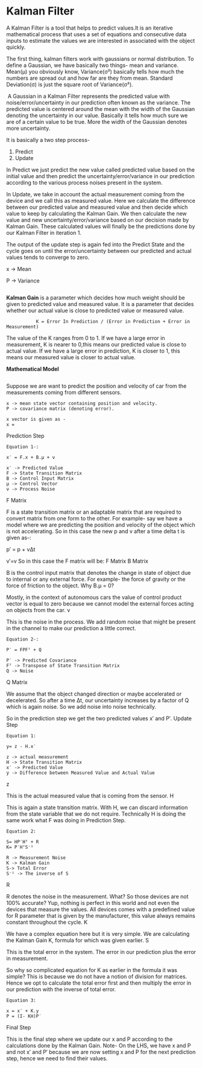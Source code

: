 # Kalman Filter

A Kalman Filter is a tool that helps to predict values.It is an iterative mathematical process that uses a set of equations and consecutive data inputs to estimate the values we are interested in associated with the object quickly.

The first thing, kalman filters work with gaussians or normal distribution. To define a Gaussian, we have basically two things- mean and variance. 
Mean(μ) you obviously know, Variance(σ²) basically tells how much the numbers are spread out and how far are they from mean. Standard Deviation(σ) is just the square root of Variance(σ²).

<img src ="">
A Gaussian in a Kalman Filter represents the predicted value with noise/error/uncertainty in our prediction often known as the variance. The predicted value is centered around the mean with the width of the Gaussian denoting the uncertainty in our value. Basically it tells how much sure we are of a certain value to be true. More the width of the Gaussian denotes more uncertainty.

 It is basically a two step process-
1. Predict
2. Update

In Predict we just predict the new value called predicted value based on the initial value and then predict the uncertainty/error/variance in our prediction according to the various process noises present in the system.

In Update, we take in account the actual measurement coming from the device and we call this as measured value. Here we calculate the difference between our predicted value and measured value and then decide which value to keep by calculating the Kalman Gain. We then calculate the new value and new uncertainty/error/variance based on our decision made by Kalman Gain. These calculated values will finally be the predictions done by our Kalman Filter in iteration 1.

The output of the update step is again fed into the Predict State and the cycle goes on until the error/uncertainty between our predicted and actual values tends to converge to zero.

x -> Mean

P -> Variance

<img src = "" >


<b>Kalman Gain</b> is a parameter which decides how much weight should be given to predicted value and measured value. It is a parameter that decides whether our actual value is close to predicted value or measured value.
               
               K = Error In Prediction / (Error in Prediction + Error in Measurement)

The value of the K ranges from 0 to 1. If we have a large error in measurement, K is nearer to 0,this means our predicted value is close to actual value. If we have a large error in prediction, K is closer to 1, this means our measured value is closer to actual value.



<b>Mathematical Model</b>

<img src = "" >

Suppose we are want to predict the position and velocity of car from the measurements coming from different sensors.

    x -> mean state vector containing position and velocity.
    P -> covariance matrix (denoting error).
    
    x vector is given as - 
    x = 
    
    
 Prediction Step

    Equation 1-:

    x′ = F.x + B.μ + ν

    x′ -> Predicted Value
    F -> State Transition Matrix
    B -> Control Input Matrix
    μ -> Control Vector
    ν -> Process Noise

F Matrix

F is a state transition matrix or an adaptable matrix that are required to convert matrix from one form to the other. For example- say we have a model where we are predicting the position and velocity of the object which is not accelerating. So in this case the new p and v after a time delta t is given as-:

p′ = p + vΔt

v′=v
So in this case the F matrix will be:
F Matrix
B Matrix

B is the control input matrix that denotes the change in state of object due to internal or any external force. For example- the force of gravity or the force of friction to the object.
Why B.μ = 0?

Mostly, in the context of autonomous cars the value of control product vector is equal to zero because we cannot model the external forces acting on objects from the car.
ν

This is the noise in the process. We add random noise that might be present in the channel to make our prediction a little correct.

    Equation 2-:

    P′ = FPFᵀ + Q

    P′ -> Predicted Covariance
    Fᵀ -> Transpose of State Transition Matrix
    Q -> Noise

Q Matrix

We assume that the object changed direction or maybe accelerated or decelerated. So after a time Δt, our uncertainty increases by a factor of Q which is again noise. So we add noise into noise technically.

So in the prediction step we get the two predicted values x′ and P′.
Update Step

    Equation 1:

    y= z - H.x′

    z -> actual measurement
    H -> State Transition Matrix
    x′ -> Predicted Value
    y -> Difference between Measured Value and Actual Value

z

This is the actual measured value that is coming from the sensor.
H

This is again a state transition matrix. With H, we can discard information from the state variable that we do not require. Technically H is doing the same work what F was doing in Prediction Step.

    Equation 2:

    S= HP′Hᵀ + R
    K= P′HᵀS⁻¹

    R -> Measurement Noise
    K -> Kalman Gain
    S-> Total Error
    S⁻¹ -> The inverse of S

R

R denotes the noise in the measurement. What? So those devices are not 100% accurate? Yup, nothing is perfect in this world and not even the devices that measure the values. All devices comes with a predefined value for R parameter that is given by the manufacturer, this value always remains constant throughout the cycle.
K

We have a complex equation here but it is very simple. We are calculating the Kalman Gain K, formula for which was given earlier.
S

This is the total error in the system. The error in our prediction plus the error in measurement.

So why so complicated equation for K as earlier in the formula it was simple?
This is because we do not have a notion of division for matrices. Hence we opt to calculate the total error first and then multiply the error in our prediction with the inverse of total error.

    Equation 3:

    x = x′ + K.y
    P = (I- KH)P′

Final Step

This is the final step where we update our x and P according to the calculations done by the Kalman Gain. Note- On the LHS, we have x and P and not x′ and P′ because we are now setting x and P for the next prediction step, hence we need to find their values.



<img src = "">
